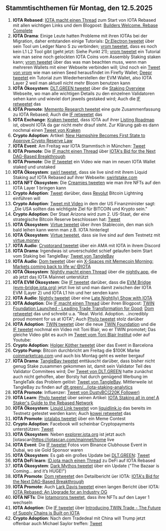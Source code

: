 ## Stammtischthemen für Montag, den 12.5.2025

1. **IOTA Rebased**: [IOTA macht einen Thread](https://x.com/iota/status/1919423813462196613) zum Start von IOTA Rebased mit allen wichtigen Links und dem Blogpost: [Builders Welcome. Rebase Complete](https://blog.iota.org/builders-welcome-rebase-complete/)
2. **IOTA Drama**: Einige Leute hatten Probleme mit ihren IOTAs bei der Migration, daher entstanden einige Tutorials: [Dr.Electron tweetet](https://x.com/Dr_Electron/status/1919416514874114532) über sein Tool um Ledger Nano S zu verbinden; [vrom tweetet](https://x.com/Vrom14286662/status/1919623233596252403), dass es noch kein L1 L2 Tool gibt (geht jetzt: Siehe Punkt 21); [vrom tweetet](https://x.com/Vrom14286662/status/1919728546936721548) ein Tutorial wie man seine noch gelockten IOTA Coins vom Assembly Staking staken kann; [vrom tweetet](https://x.com/Vrom14286662/status/1919828597285535763) über das was man beachten muss, wenn man mehreren Wallets mit einer Webseite verbinden will; Und noch ein [Tweet von vrom](https://x.com/Vrom14286662/status/1920129236846743659) wie man seinen Seed herausfindet im Firefly Wallet; [Deepr tweetet](https://x.com/DeeprFinance/status/1920114150207795363) ein Tutorial zum Wiederherstellen der EVM Wallet, also IOTA Layer 2 weil man aktuell nicht mehr Bloom benutzen kann
3. **IOTA Ökosystem**: [DLT.GREEN tweetet](https://x.com/dlt_green/status/1919824251302953281) über die [Staking Overview](https://dlt.green/en/services/iota-staking-overview) Webseite, wo man alle wichtigen Details zu den einzelnen Validatoren sehen kann und wieviel dort jeweils gestaked wird; Auch die [IF retweetet](https://x.com/iota/status/1919616431412433094) das
4. **IOTA Promote**: [Memento Research tweetet](https://x.com/mementoresearch/status/1919759985170636988) eine gute Zusammenfassung zu IOTA Rebased; Auch die [IF retweetet](https://x.com/iota/status/1919765349689368755) das
5. **IOTA Exchange**: [Kraken tweetet](https://x.com/krakensupport/status/1919656663423812037), dass IOTA auf ihrer [Listing Roadmap](https://www.kraken.com/listings#roadmap) ist, obwohl IOTA da gar nicht mehr drauf steht. Zur Klärung gab es dann nochmal einen [Tweet von Kraken](https://x.com/krakensupport/status/1919824445876654585)
6. **Crypto Adoption**: Artikel: [New Hampshire Becomes First State to Approve Crypto Reserve Law](https://www.coindesk.com/policy/2025/05/06/new-hampshire-becomes-first-state-to-approve-crypto-reserve-law)
7. **IOTA Event**: Am Freitag war IOTA Stammtisch in München: [Tweet](https://x.com/IotaMunchen/status/1917299158429659303)
8. **IOTA Promote**: Die [IF macht einen Thread](https://x.com/iota/status/1920468820939899265) über [IOTA's Bid for the Next DAG-Based Breakthrough](https://4pillars.io/en/articles/iota-s-bid-for-the-next-dag-based-breakthrough)
9. **IOTA Promote**: Die [IF tweetet](https://x.com/iota/status/1920056148994003203) ein Video wie man im neuen IOTA Wallet staked und unstaked
10. **IOTA Ökosystem**: [swirl tweetet](https://x.com/swirlstake/status/1920126225445462392), dass sie live sind mit ihrem Liquid Staking auf IOTA Rebased auf ihrer Webseite: [swirlstake.com](https://swirlstake.com/)
11. **IOTA NFT Ökosystem**: Die [Creamies tweeten](https://x.com/iotacreamies/status/1920132549356961951) wie man ihre NFTs auf den IOTA Layer 1 bringen kann
12. **Crypto Adoption**: [Tweet](https://x.com/Vivek4real_/status/1920116477195129039) darüber, dass [Revolut](https://x.com/RevolutApp) Bitcoin Lightning einführen will
13. **Crypto Adoption**: [Tweet mit Video](https://x.com/Vivek4real_/status/1920131649825632296) in dem der US Finanzminister sagt: „Die USA sollten das wichtigste Ziel für BITCOIN und Krypto sein."
14. **Crypto Adoption**: Der Staat Arizona wird zum 2. US-Staat, der eine strategische Bitcoin Reserve beschlossen hat: [Tweet](https://x.com/pete_rizzo_/status/1920271354240053679)
15. **IOTA Ökosystem**: [Virtue tweetet](https://x.com/Virtue_Money/status/1920159959603417595) über ihren Stablecoin, den man sich bald leihen kann wenn man z.B. IOTA hinterlegt
16. **IOTA Ökosystem**: [Virtue tweetet](https://x.com/Virtue_Money/status/1920487979836899399), dass sie live sind auf dem Testnetz mit [virtue.money](https://virtue.money/)
17. **IOTA Audio**: [Cryptorand tweetet](https://x.com/crypto_rand/status/1919743954750206170) über ein AMA mit IOTA in ihrem Discord
18. **IOTA Drama**: Irgendwas ist unverschuldet schief gelaufen beim Start vom Staking bei TangleBay: [Tweet von TangleBay](https://x.com/tanglebay/status/1920390676669235609)
19. **IOTA Audio**: [Dom tweetet](https://x.com/DomSchiener/status/1920459647867052089) über ein [X-Spaces mit Memecoin Morning: Markets coming back to life w/ @IOTA](https://x.com/i/spaces/1MnxnwrjBYeKO)
20. **IOTA Ökosystem**: [Nightly macht einen Thread](https://x.com/Nightly_app/status/1920461710294438372) über die [nightly.app](https://nightly.app/download), die ab jetzt das IOTA Mainnet unterstützt
21. **IOTA EVM Ökosystem**: Die [IF tweetet](https://x.com/iota/status/1920452721045283081) darüber, dass die [EVM Bridge (evm-bridge.iota.org)](https://evm-bridge.iota.org/) jetzt live ist und man damit zwischen der IOTA EVM (Layer 2) und IOTA L1 hin und her senden kann
22. **IOTA Audio**: [Nightly tweetet](https://x.com/Nightly_app/status/1920478798199296340) über eine [Late Night(ly) Show with IOTA](https://x.com/Nightly_app/status/1920478801433186663)
23. **IOTA Adoption**: Die [IF macht einen Thread](https://x.com/iota/status/1920501452092346570) über ihren Blogpost: [TWIN Foundation Launched - Leading Trade Transformation for Good](https://blog.iota.org/twin-foundation-launched/); [Dom retweetet](https://x.com/DomSchiener/status/1920515317178249510) das und schreibt u.a. "Real. World. Adoption. ..incredibly proud moment for us at IOTA"; Auch [Phylo tweetet](https://x.com/PhyloIota/status/1920791966872465477) stolz darüber
24. **IOTA Adoption**: [TWIN tweetet](https://x.com/TWINGlobalOrg/status/1920502870626931165) über die neue [TWIN Foundation](https://www.linkedin.com/company/twinfoundation/) und die [IF tweetet](https://x.com/iota/status/1920762216254521733) nochmal ein Video mit Toni Blair, wo er TWIN promotet; Das gleiche Video gibt es auch im [Tweet vom Toni Blair Institut](https://x.com/InstituteGC/status/1920773238042292598) oder auf Youtube: []()
25. **Crypto Adoption**: [Holger Köther tweetet](https://x.com/HolgerKoether/status/1920797337892401490) über das Event in Barcelona 
26. **Crypto Pump**: Bitcoin durchbricht am Freitag die $100K Marke [coinmarketcap.com](https://coinmarketcap.com/) und auch bis Montag geht es weiter bergauf
27. **IOTA Drama**: [TangleBay tweetet](https://x.com/tanglebay/status/1920769053230076036) enttäuscht darüber, dass bisher nicht genug Stake zusammen gekommen ist, damit sein Validator Teil des Validator Commitees wird; Der [Tweet von DLT.GREEN](https://x.com/dlt_green/status/1920439516034175264) hatte zunächst auch nicht geholfen, aber Borsty hat durch genügend Werbung im TangleTalk das Problem gelöst: [Tweet von TangleBay](https://x.com/tanglebay/status/1921095417703387235). Mittlerweile ist TangleBay zu finden auf [dlt.green/.../iota-staking-analytics](dlt.green/de/services/iota-staking-analytics)
28. **IOTA Promote**: Influenzer: [Tweet von DustyBC(220K Follower)](https://x.com/TheDustyBC/status/1920808400939528700)
29. **IOTA Learn**: [Phylo tweetet](https://x.com/PhyloIota/status/1920677050920358165) über seinen Artikel: [IOTA Staking all in one! A Staker's Guide to the Rebased Network](https://x.com/PhyloIota/status/1920677050920358165)
30. **IOTA Ökosystem**: [Liquid Link tweetet](https://x.com/Liquidlink_io/status/1920813848711622835) von [liquidlink.io](https://liquidlink.io/) das bereits im Testnetz getestet werden kann; Auch [kowei retweetet](https://x.com/kowei1995/status/1920815348762505718) das
31. **IOTA Promote**: [iotalabs tweetet](https://x.com/iotalabs_/status/1919749178999116168) über ein Meme Contest
32. **Crypto Adoption**: Facebook will scheinbar Cryptopayments unterstützen: [Tweet](https://x.com/fiatarchive/status/1920806384318202125)
33. **IOTA Ökosystem**: Neben [explorer.iota.org](https://explorer.iota.org/) ist jetzt auch [iotascan]https://iotascan.com/mainnet/home live
34. **IOTA Event**: Die [IF tweetet](https://x.com/iota/status/1921143195817111988) Fotos vom Binance Clubhouse Event in Dubai, wo sie Gold Sponsor waren
35. **IOTA Ökosystem**: Es gab ein großes Update bei [DLT.GREEN](https://x.com/dlt_green/status/1921448093708345479): [Tweet](https://x.com/dlt_green/status/1921448093708345479)
36. **IOTA DeFi learn**: [ID.iota mach einen Thread](https://x.com/id_iota/status/1921606055613620442) zu DeFi auf IOTA Rebased
37. **IOTA Ökosystem**: [Dark Mythos tweetet](https://x.com/DarkMythosIOTA/status/1921841966544752762) über ein Update ("The Bazaar is Coming… and it’s HUGE!")
38. **IOTA Promote**: [Dom retweetet](https://x.com/DomSchiener/status/1921850899074310540) den Detailbericht üer IOTA: [IOTA's Bid for the Next DAG-Based Breakthrough](https://x.com/FourPillarsFP/status/1920403387453264267)
39. **IOTA Promote**: Auch [Lark Davis tweetet](https://x.com/TheCryptoLark/status/1921862452133642648) einen langen Bericht über IOTA: [IOTA Rebased: An Upgrade for an Industry OG](https://x.com/TheCryptoLark/status/1921862452133642648)
40. **IOTA NFTs**: Die [Iotamorons tweetet](https://x.com/iotamorons/status/1921856138745618816), dass ihre NFTs auf den Layer 1 wechseln
41. **IOTA Adoption**: Die [IF tweetet](https://x.com/iota/status/1921913256722981259) über [Introducing TWIN Trade - The Future of Supply Chains is Built on IOTA](https://blog.iota.org/introducing-twin-technology/)
42. **Crypto Adoption**: Nach dem Tradedeal mit China will Trump jetzt offenbar auch Michael Saylor treffen: [Tweet](https://x.com/cryptobeastreal/status/1921902359824781471)
 
